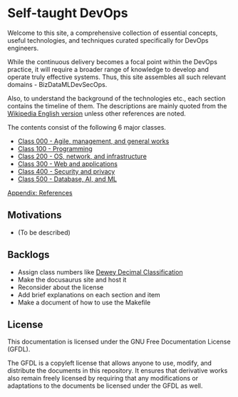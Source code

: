 # Self-taught DevOps

Welcome to this site, a comprehensive collection of essential concepts, useful technologies, and techniques curated specifically for DevOps engineers.

While the continuous delivery becomes a focal point within the DevOps practice, it will require a broader range of knowledge to develop and operate truly effective systems.
Thus, this site assembles all such relevant domains - BizDataMLDevSecOps.

Also, to understand the background of the technologies etc., each section contains the timeline of them. The descriptions are mainly quoted from the [Wikipedia English version](https://en.wikipedia.org/wiki/Main_Page) unless other references are noted.

The contents consist of the following 6 major classes.

- [Class 000 - Agile, management, and general works](ch0/README.md)
- [Class 100 - Programming](ch1/README.md)
- [Class 200 - OS, network, and infrastructure](ch2/README.md)
- [Class 300 - Web and applications](ch3/README.md)
- [Class 400 - Security and privacy](ch4/README.md)
- [Class 500 - Database, AI, and ML](ch5/README.md)

[Appendix: References](ch9/README.md)

## Motivations

- (To be described)

## Backlogs

- Assign class numbers like [Dewey Decimal Classification](https://en.wikipedia.org/wiki/Dewey_Decimal_Classification)
- Make the docusaurus site and host it
- Reconsider about the license
- Add brief explanations on each section and item
- Make a document of how to use the Makefile

## License

This documentation is licensed under the GNU Free Documentation License (GFDL).

The GFDL is a copyleft license that allows anyone to use, modify, and distribute the documents in this repository. It ensures that derivative works also remain freely licensed by requiring that any modifications or adaptations to the documents be licensed under the GFDL as well.
